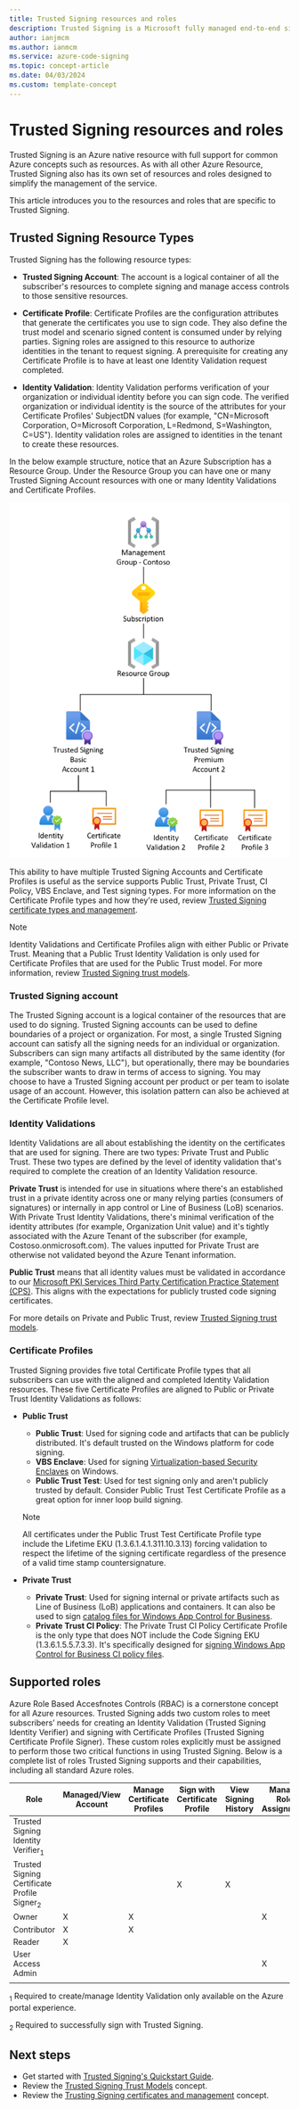 ```yaml
---
title: Trusted Signing resources and roles
description: Trusted Signing is a Microsoft fully managed end-to-end signing solution that simplifies the signing process for Azure developers. Learn all about the resources and roles specific to Trusted Signing, such as identity validations, certificate profiles, and the trusted signing identity verifier.
author: ianjmcm
ms.author: ianmcm
ms.service: azure-code-signing
ms.topic: concept-article
ms.date: 04/03/2024
ms.custom: template-concept
---
```


# Trusted Signing resources and roles

Trusted Signing is an Azure native resource with full support for common Azure concepts such as resources. As with all other Azure Resource, Trusted Signing also has its own set of resources and roles designed to simplify the management of the service. 

This article introduces you to the resources and roles that are specific to Trusted Signing.

## Trusted Signing Resource Types
Trusted Signing has the following resource types: 

- **Trusted Signing Account**: The account is a logical container of all the subscriber's resources to complete signing and manage access controls to those sensitive resources. 

- **Certificate Profile**: Certificate Profiles are the configuration attributes that generate the certificates you use to sign code. They also define the trust model and scenario signed content is consumed under by relying parties. Signing roles are assigned to this resource to authorize identities in the tenant to request signing. A prerequisite for creating any Certificate Profile is to have at least one Identity Validation request completed. 

- **Identity Validation**: Identity Validation performs verification of your organization or individual identity before you can sign code. The verified organization or individual identity is the source of the attributes for your Certificate Profiles' SubjectDN values (for example, "CN=Microsoft Corporation, O=Microsoft Corporation, L=Redmond, S=Washington, C=US"). Identity validation roles are assigned to identities in the tenant to create these resources.

In the below example structure, notice that an Azure Subscription has a Resource Group. Under the Resource Group you can have one or many Trusted Signing Account resources with one or many Identity Validations and Certificate Profiles. 

![Diagram of Trusted Signing resource group and cert profiles](./media/trusted-signing-resource-structure.png)

This ability to have multiple Trusted Signing Accounts and Certificate Profiles is useful as the service supports Public Trust, Private Trust, CI Policy, VBS Enclave, and Test signing types. For more information on the Certificate Profile types and how they're used, review [Trusted Signing certificate types and management](./concept-trusted-signing-cert-management.md). 

> [!NOTE]
> Identity Validations and Certificate Profiles align with either Public or Private Trust. Meaning that a Public Trust Identity Validation is only used for Certificate Profiles that are used for the Public Trust model. For more information, review [Trusted Signing trust models](./concept-trusted-signing-trust-models.md).

### Trusted Signing account

The Trusted Signing account is a logical container of the resources that are used to do signing. Trusted Signing accounts can be used to define boundaries of a project or organization. For most, a single Trusted Signing account can satisfy all the signing needs for an individual or organization. Subscribers can sign many artifacts all distributed by the same identity (for example, "Contoso News, LLC"), but operationally, there may be boundaries the subscriber wants to draw in terms of access to signing. You may choose to have a Trusted Signing account per product or per team to isolate usage of an account. However, this isolation pattern can also be achieved at the Certificate Profile level.

### Identity Validations

Identity Validations are all about establishing the identity on the certificates that are used for signing.  There are two types: Private Trust and Public Trust. These two types are defined by the level of identity validation that's required to complete the creation of an Identity Validation resource. 

**Private Trust** is intended for use in situations where there's an established trust in a private identity across one or many relying parties (consumers of signatures) or internally in app control or Line of Business (LoB) scenarios. With Private Trust Identity Validations, there's minimal verification of the identity attributes (for example, Organization Unit value) and it's tightly associated with the Azure Tenant of the subscriber (for example, Costoso.onmicrosoft.com). The values inputted for Private Trust are otherwise not validated beyond the Azure Tenant information. 

**Public Trust** means that all identity values must be validated in accordance to our [Microsoft PKI Services Third Party Certification Practice Statement (CPS)](https://www.microsoft.com/pkiops/docs/repository.htm). This aligns with the expectations for publicly trusted code signing certificates. 

For more details on Private and Public Trust, review [Trusted Signing trust models](./concept-trusted-signing-trust-models.md). 

### Certificate Profiles

Trusted Signing provides five total Certificate Profile types that all subscribers can use with the aligned and completed Identity Validation resources. These five Certificate Profiles are aligned to Public or Private Trust Identity Validations as follows:

- **Public Trust**
    - **Public Trust**: Used for signing code and artifacts that can be publicly distributed. It's default trusted on the Windows platform for code signing. 
    - **VBS Enclave**: Used for signing [Virtualization-based Security Enclaves](/windows/win32/trusted-execution/vbs-enclaves) on Windows.
    - **Public Trust Test**: Used for test signing only and aren't publicly trusted by default. Consider Public Trust Test Certificate Profile as a great option for inner loop build signing. 
    
    > [!NOTE]
    > All certificates under the Public Trust Test Certificate Profile type include the Lifetime EKU (1.3.6.1.4.1.311.10.3.13) forcing validation to respect the lifetime of the signing certificate regardless of the presence of a valid time stamp countersignature. 

- **Private Trust**
    - **Private Trust**: Used for signing internal or private artifacts such as Line of Business (LoB) applications and containers. It can also be used to sign [catalog files for Windows App Control for Business](/windows/security/application-security/application-control/windows-defender-application-control/deployment/deploy-catalog-files-to-support-wdac).
    - **Private Trust CI Policy**: The Private Trust CI Policy Certificate Profile is the only type that does NOT include the Code Signing EKU (1.3.6.1.5.5.7.3.3). It's specifically designed for [signing Windows App Control for Business CI policy files](/windows/security/application-security/application-control/windows-defender-application-control/deployment/use-signed-policies-to-protect-wdac-against-tampering). 
 

## Supported roles

Azure Role Based Accesfnotes Controls (RBAC) is a cornerstone concept for all Azure resources. Trusted Signing adds two custom roles to meet subscribers’ needs for creating an Identity Validation (Trusted Signing Identity Verifier) and signing with Certificate Profiles (Trusted Signing Certificate Profile Signer). These custom roles explicitly must be assigned to perform those two critical functions in using Trusted Signing. Below is a complete list of roles Trusted Signing supports and their capabilities, including all standard Azure roles.

|Role|Managed/View Account|Manage Certificate Profiles|Sign with Certificate Profile|View Signing History|Manage Role Assignment|Manage Identity Validation|
|---------------|---------------|-----------------|-----------------|-----------------|-----------------|-----------------|
|Trusted Signing Identity Verifier<sub>1</sub>||||||X|
|Trusted Signing Certificate Profile Signer<sub>2</sub>|||X|X|||
|Owner|X|X|||X||
|Contributor|X|X|||||
|Reader|X||||||
|User Access Admin|||||X||
||||||||

<sub>1</sub> Required to create/manage Identity Validation only available on the Azure portal experience. 

<sub>2</sub> Required to successfully sign with Trusted Signing.

## Next steps

* Get started with [Trusted Signing's Quickstart Guide](./quickstart.md).
* Review the [Trusted Signing Trust Models](./concept-trusted-signing-trust-models.md) concept.
* Review the [Trusting Signing certificates and management](./concept-trusted-signing-cert-management.md) concept.

